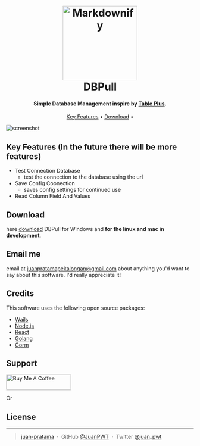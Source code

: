 <h1 align="center">
  <br>
  <a href="http://www.amitmerchant.com/electron-markdownify"><img src="https://raw.githubusercontent.com/amitmerchant1990/electron-markdownify/master/app/img/markdownify.png" alt="Markdownify" width="200"></a>
  <br>
     DBPull
  <br>
</h1>

<h4 align="center">Simple Database Management inspire by <a href="https://tableplus.com/" target="_blank">Table Plus</a>.</h4>

<p align="center">
  <a href="#key-features">Key Features</a> •
  <a href="#download">Download</a> •
</p>

![screenshot](https://raw.githubusercontent.com/amitmerchant1990/electron-markdownify/master/app/img/markdownify.gif)

## Key Features (In the future there will be more features)

- Test Connection Database
  - test the connection to the database using the url
- Save Config Coonection
  - saves config settings for continued use
- Read Column Field And Values

## Download

here [download](https://github.com/amitmerchant1990/electron-markdownify/releases/tag/v1.2.0) DBPull for Windows and **for the linux and mac in development**.

## Email me

email at <juanpratamapekalongan@gmail.com> about anything you'd want to say about this software. I'd really appreciate it!

## Credits

This software uses the following open source packages:

- [Wails](https://wails.io/)
- [Node.js](https://nodejs.org/)
- [React](https://react.dev/)
- [Golang](https://go.dev/)
- [Gorm](https://gorm.io/)

## Support

<a href="https://www.buymeacoffee.com/5Zn8Xh3l9" target="_blank"><img src="https://www.buymeacoffee.com/assets/img/custom_images/purple_img.png" alt="Buy Me A Coffee" style="height: 41px !important;width: 174px !important;box-shadow: 0px 3px 2px 0px rgba(190, 190, 190, 0.5) !important;-webkit-box-shadow: 0px 3px 2px 0px rgba(190, 190, 190, 0.5) !important;" ></a>

<p>Or</p>

## License

---

> [juan-pratama](https://juan-pratama.vercel.app/) &nbsp;&middot;&nbsp;
> GitHub [@JuanPWT](https://github.com/juanPWT) &nbsp;&middot;&nbsp;
> Twitter [@juan_pwt](https://twitter.com/juan_pwt)

